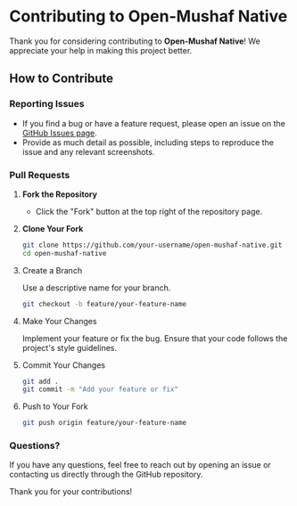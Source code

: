 # Contributing to Open-Mushaf Native

Thank you for considering contributing to **Open-Mushaf Native**! We appreciate your help in making this project better.

## How to Contribute

### Reporting Issues

- If you find a bug or have a feature request, please open an issue on the [GitHub Issues page](https://github.com/adelpro/open-mushaf-native/issues).
- Provide as much detail as possible, including steps to reproduce the issue and any relevant screenshots.

### Pull Requests

1. **Fork the Repository**

   - Click the "Fork" button at the top right of the repository page.

2. **Clone Your Fork**

   ```bash
   git clone https://github.com/your-username/open-mushaf-native.git
   cd open-mushaf-native
   ```

3. Create a Branch

   Use a descriptive name for your branch.

   ```bash
   git checkout -b feature/your-feature-name
   ```

4. Make Your Changes

   Implement your feature or fix the bug. Ensure that your code follows the project's style guidelines.

5. Commit Your Changes

   ```bash
   git add .
   git commit -m "Add your feature or fix"
   ```

6. Push to Your Fork

   ```bash
   git push origin feature/your-feature-name
   ```

### Questions?

If you have any questions, feel free to reach out by opening an issue or contacting us directly through the GitHub repository.

Thank you for your contributions!
